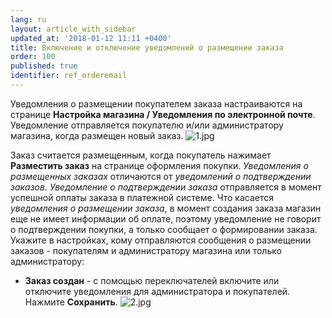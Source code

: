 ```yaml
---
lang: ru
layout: article_with_sidebar
updated_at: '2018-01-12 11:11 +0400'
title: Включение и отключение уведомлений о размещении заказа
order: 100
published: true
identifier: ref_orderemail
---
```

Уведомления о размещении покупателем заказа настраиваются на странице **Настройка магазина / Уведомления по электронной почте**. Уведомление отправляется покупателю и/или администратору магазина, когда размещен новый заказ. 
![1.jpg]({{site.baseurl}}/attachments/ref_orderemail/1.jpg)

Заказ считается размещенным, когда покупатель нажимает **Разместить заказ** на странице оформления покупки. _Уведомления о размещенных заказах_ отличаются от _уведомлений о подтверждении заказов_. _Уведомление о подтверждении заказа_ отправляется в момент успешной оплаты заказа в платежной системе. Что касается _уведомления о размещении заказа_, в момент создания заказа магазин еще не имеет информации об оплате, поэтому уведомление не говорит о подтверждении покупки, а только сообщает о формировании заказа. Укажите в настройках, кому отправляются сообщения о размещении заказов - покупателям и администратору магазина или только администратору:

*   **Заказ создан** - с помощью переключателей включите или отключите уведомления для администратора и покупателей. Нажмите **Сохранить**.
![2.jpg]({{site.baseurl}}/attachments/ref_orderemail/2.jpg)


